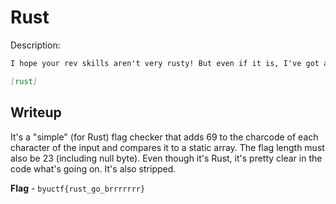 # Rust
Description:
```markdown
I hope your rev skills aren't very rusty! But even if it is, I've got a perfect opportunity for you to keep them sharp!

[rust]
```

## Writeup
It's a "simple" (for Rust) flag checker that adds 69 to the charcode of each character of the input and compares it to a static array. The flag length must also be 23 (including null byte). Even though it's Rust, it's pretty clear in the code what's going on. It's also stripped.

**Flag** - `byuctf{rust_go_brrrrrrr}`

